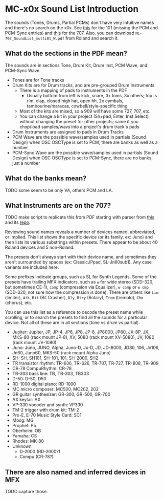 # MC-x0x Sound List Introduction

The sounds (Tones, Drums, Partial PCMs) don't have very intuitive names and 
there's no search on the x0x.
See [this](https://mc101soundlist.neocities.org/) for the 101 (missing the PCM 
and PCM-Sync entries) and [this](https://eriser.github.io/707/) for the 707.
Also, you can download `MC-707_SoundList_multi01_W.pdf` from Roland and search 
it.


## What do the sections in the PDF mean?
The sounds are in sections Tone, Drum Kit, Drum Inst, PCM Wave, and PCM-Sync 
Wave.

* Tones are for Tone tracks
* Drum Kits are for Drum tracks, and are pre-grouped Drum Instruments
	* There is a mapping of pads to instruments in the PDF
		* Usually bottom from left is kick, snare, 3x toms, 3x others; top is rim, 
		clap, closed high hat, open hh, 2x cymbals, tambourine/maracas, 
		cowbell/style-specific thing
	* Most of the kits are mixed, so a 909 will have some 727, 707, etc.
	* You can change a kit in your project (Sh+pad, Enter, Inst Select) without 
	changing the preset for other projects; same if you chop/load samples/wavs 
	into a project's drum track's pads
* Drum Instruments are assigned to pads in Drum Tracks
* PCM Wave are the possible wave/samples used in partials (Sound Design) when 
OSC OSCType is set to PCM, there are banks as well as a number
* PCM-Sync Wave are the possible wave/samples used in partials (Sound Design) 
when OSC OSCType is set to PCM-Sync, there are no banks, just a number


## What do the banks mean?

TODO some seem to be only VA, others PCM and LA.


## What Instruments are on the 707?

TODO make script to replicate this from PDF starting with parser from 
[this](https://eriser.github.io/707/) and its 
[repo](https://github.com/eriser/707).

Reviewing sound names reveals a number of devices named, abbreviated, or 
implied. This list shows the specific device (or its family, ex: Juno) and then 
lists its various substrings within presets.
There appear to be about 40 Roland devices and 5 non-Roland.

The presets don't always start with their device name, and sometimes they aren't 
surrounded by spaces (ex: ClassicJPpad, SL-Jn60sub1). Any case variants are 
included here.

Some prefixes indicate groups, such as SL for Synth Legends. Some of the presets 
have trailing MFX indicators, such as `w` for wide stereo (SDD-320, but 
sometimes CE-1), `comp` (compression via Equalizer), `w comp` or `w cmp` 
(SDD-320, not sure how the compression is done).
There are others like `Lim` (limiter), `Atk`, `Bit` (Bit Crusher), `Dly`, `Rtry` 
(Rotary), `Trem` (tremolo), `Cho` (chorus), etc.

You can use this list as a reference to decode the preset name while scrolling, 
or to search the presets to find all the sounds for a particular device. Not all 
of these are in all sections (tone vs drum vs partial).

* Jupiter: Jupiter, JP, JP-4, JP6, JP8, JP-8, JP8000, JP80, JX-8P, JX, MKS-80 
(rack mount JP-8), XV, 5080 (rack mount XV-5080), JV, 1080 (rack mount JV-1080)
* Juno: Juno, JUNO, Alpha, Juno-D, Ju-D, JD, JD-8000, JD80, 106, Jn106, Jn60, 
Juno60, MKS-50 (rack mount Alpha Juno)
* SH: SH, SH101, SH-101, 101, SH-2000, SH2
* TR transistor rhythm: TR-606, TR-626, TR-707, TR-727, TR-808, TR-909
* CR-78 CompuRhythm: CR-78
* TB-303 bass line: TB, TB-303, TB303
* D-50: D-50, D50
* RD-1000 digital piano: RD-1000
* MC micro composer: MC500, MC202, 202
* GR guitar synthesizer: GR-300, GR-500, GR-700
* AX keytar: AX
* VP-330 vocoder and synth: VP330
* TM-2 trigger with drum kit: TM-2
* Pro-E, E-70 Music Style Card: SC1
* Moog: MG
* Prophet: P5
* Oberheim: OB
* Yamaha: CS
* Rhodes: MK-80
* Unknown
	* D-2000 (RD-2000?)
	* Compu (CR-78?)


## There are also named and inferred devices in MFX

TODO capture those.
